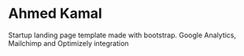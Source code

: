 Ahmed Kamal
=======================

Startup landing page template made with bootstrap. Google Analytics, Mailchimp and Optimizely integration
